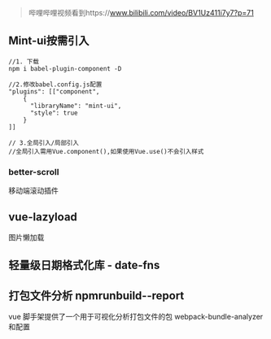 > 哔哩哔哩视频看到https://www.bilibili.com/video/BV1Uz411i7y7?p=71

## Mint-ui按需引入
```
//1. 下载
npm i babel-plugin-component -D

//2.修改babel.config.js配置
"plugins": [["component", 
    {
      "libraryName": "mint-ui",
      "style": true
    }
]]

// 3.全局引入/局部引入
//全局引入需用Vue.component(),如果使用Vue.use()不会引入样式
```
### better-scroll
移动端滚动插件

## vue-lazyload
图片懒加载

## 轻量级日期格式化库 - date-fns

## 打包文件分析 npmrunbuild--report
 vue 脚手架提供了一个用于可视化分析打包文件的包 webpack-bundle-analyzer 和配置